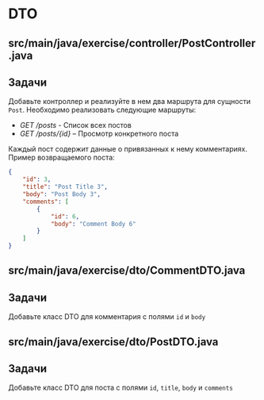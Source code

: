 # DTO

## src/main/java/exercise/controller/PostController.java

## Задачи

Добавьте контроллер и реализуйте в нем два маршрута для сущности `Post`. Необходимо реализовать следующие маршруты:

* *GET /posts* - Список всех постов
* *GET /posts/{id}* – Просмотр конкретного поста

Каждый пост содержит данные о привязанных к нему комментариях. Пример возвращаемого поста:

```json
{
    "id": 3,
    "title": "Post Title 3",
    "body": "Post Body 3",
    "comments": [
        {
            "id": 6,
            "body": "Comment Body 6"
        }
    ]
}
```

## src/main/java/exercise/dto/CommentDTO.java

## Задачи

Добавьте класс DTO для комментария с полями `id` и `body`

## src/main/java/exercise/dto/PostDTO.java

## Задачи

Добавьте класс DTO для поста с полями `id`, `title`, `body` и `comments`
